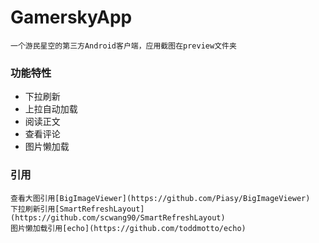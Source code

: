 # GamerskyApp
    一个游民星空的第三方Android客户端，应用截图在preview文件夹
### 功能特性
* 下拉刷新
* 上拉自动加载
* 阅读正文
* 查看评论
* 图片懒加载
### 引用
    查看大图引用[BigImageViewer](https://github.com/Piasy/BigImageViewer)
    下拉刷新引用[SmartRefreshLayout](https://github.com/scwang90/SmartRefreshLayout)
    图片懒加载引用[echo](https://github.com/toddmotto/echo)
